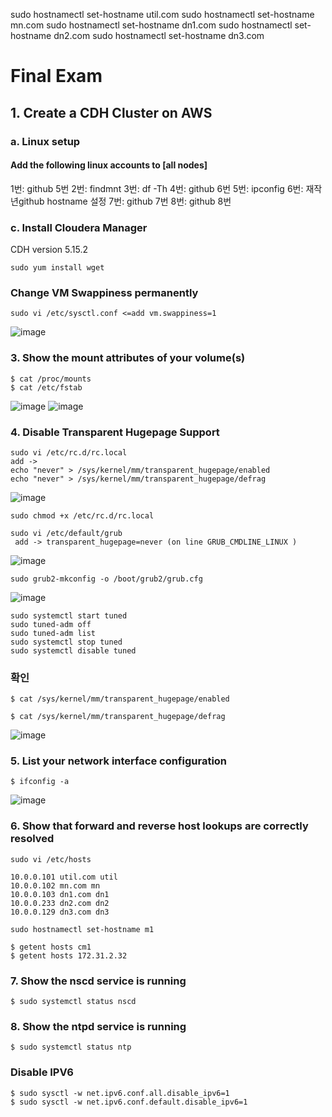 sudo hostnamectl set-hostname util.com
sudo hostnamectl set-hostname mn.com
sudo hostnamectl set-hostname dn1.com
sudo hostnamectl set-hostname dn2.com
sudo hostnamectl set-hostname dn3.com

# Final Exam
## 1. Create a CDH Cluster on AWS

### a. Linux setup
####  Add the following linux accounts to [all nodes]

1번: github 5번
2번: findmnt 
3번: df -Th
4번: github 6번
5번: ipconfig
6번: 재작년github hostname 설정
7번: github 7번
8번: github 8번


### c. Install Cloudera Manager
CDH version 5.15.2

```
sudo yum install wget
```

### Change VM Swappiness permanently
```
sudo vi /etc/sysctl.conf <=add vm.swappiness=1
```
![image](https://user-images.githubusercontent.com/52474199/124742257-7e5b6600-df57-11eb-89ca-7836bbdfc72b.png)

### 3. Show the mount attributes of your volume(s)
```
$ cat /proc/mounts
$ cat /etc/fstab
```
![image](https://user-images.githubusercontent.com/52474199/124742812-0b062400-df58-11eb-8593-d1310d631f17.png)
![image](https://user-images.githubusercontent.com/52474199/124743022-43a5fd80-df58-11eb-9a19-21f7f1ffd910.png)

### 4. Disable Transparent Hugepage Support
```
sudo vi /etc/rc.d/rc.local
add ->
echo "never" > /sys/kernel/mm/transparent_hugepage/enabled
echo "never" > /sys/kernel/mm/transparent_hugepage/defrag
```
![image](https://user-images.githubusercontent.com/52474199/124743726-faa27900-df58-11eb-9d0e-fb311c1c7279.png)

```
sudo chmod +x /etc/rc.d/rc.local
```
```
sudo vi /etc/default/grub
 add -> transparent_hugepage=never (on line GRUB_CMDLINE_LINUX )
 ```
![image](https://user-images.githubusercontent.com/52474199/124744484-c5e2f180-df59-11eb-9f7a-537bc734e38e.png)

```
sudo grub2-mkconfig -o /boot/grub2/grub.cfg
```
![image](https://user-images.githubusercontent.com/52474199/124745041-56213680-df5a-11eb-9ec3-521fb023c4eb.png)

```
sudo systemctl start tuned
sudo tuned-adm off
sudo tuned-adm list
sudo systemctl stop tuned
sudo systemctl disable tuned
```
### 확인
```
$ cat /sys/kernel/mm/transparent_hugepage/enabled
```
```
$ cat /sys/kernel/mm/transparent_hugepage/defrag
```
![image](https://user-images.githubusercontent.com/52474199/124745838-31798e80-df5b-11eb-949c-356d1ee93b91.png)


### 5. List your network interface configuration
```
$ ifconfig -a
```
![image](https://user-images.githubusercontent.com/52474199/124746059-6d145880-df5b-11eb-8979-53395de73852.png)

### 6. Show that forward and reverse host lookups are correctly resolved
```
sudo vi /etc/hosts
```
```
10.0.0.101 util.com util
10.0.0.102 mn.com mn
10.0.0.103 dn1.com dn1
10.0.0.233 dn2.com dn2
10.0.0.129 dn3.com dn3
```
```
sudo hostnamectl set-hostname m1
```
```
$ getent hosts cm1
$ getent hosts 172.31.2.32
```

### 7. Show the nscd service is running
```
$ sudo systemctl status nscd
```
### 8. Show the ntpd service is running
```
$ sudo systemctl status ntp
```

### Disable IPV6
```
$ sudo sysctl -w net.ipv6.conf.all.disable_ipv6=1
$ sudo sysctl -w net.ipv6.conf.default.disable_ipv6=1
```

